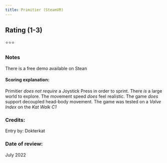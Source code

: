 ```yaml
---
title: Primitier (SteamVR)
---
```


## Rating (1-3)
⭐⭐⭐

### Notes
There is a free demo available on Stean

#### Scoring explanation:
Primitier *does not require* a Joystick Press in order to sprint.
There *is* a large world to explore.
The movement speed *does* feel realistic.
The game *does* support decoupled head-body movement.
The game was tested on a *Valve Index* on the *Kat Walk C1*

### Credits:
Entry by: Dokterkat

### Date of review:
July 2022

